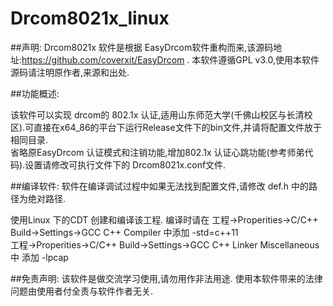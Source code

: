 # Drcom8021x_linux


##声明:
Drcom8021x 软件是根据 EasyDrcom软件重构而来,该源码地址:https://github.com/coverxit/EasyDrcom .
本软件遵循GPL v3.0,使用本软件源码请注明原作者,来源和出处.

##功能概述:

该软件可以实现 drcom的 802.1x 认证,适用山东师范大学(千佛山校区与长清校区).可直接在x64_86的平台下运行Release文件下的bin文件,并请将配置文件放于相同目录.<br>省略原EasyDrcom 认证模式和注销功能,增加802.1x 认证心跳功能(参考师弟代码).设置请修改可执行文件下的 Drcom8021x.conf文件. 


##编译软件:
软件在编译调试过程中如果无法找到配置文件,请修改 def.h 中的路径为绝对路径.

使用Linux 下的CDT 创建和编译该工程. 编译时请在 
工程->Properities->C/C++ Build->Settings->GCC C++ Compiler 中添加 -std=c++11<br>
工程->Properities->C/C++ Build->Settings->GCC C++ Linker  Miscellaneous中 添加 -lpcap


##免责声明:
该软件是做交流学习使用,请勿用作非法用途. 使用本软件带来的法律问题由使用者付全责与软件作者无关.
